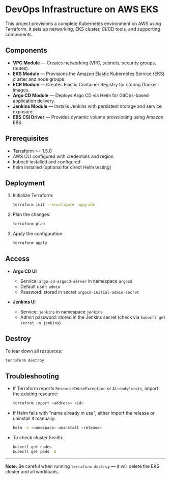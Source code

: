 # DevOps Infrastructure on AWS EKS

This project provisions a complete Kubernetes environment on AWS using Terraform. 
It sets up networking, EKS cluster, CI/CD tools, and supporting components.

## Components

- **VPC Module** — Creates networking (VPC, subnets, security groups, routes).
- **EKS Module** — Provisions the Amazon Elastic Kubernetes Service (EKS) cluster and node groups.
- **ECR Module** — Creates Elastic Container Registry for storing Docker images.
- **Argo CD Module** — Deploys Argo CD via Helm for GitOps-based application delivery.
- **Jenkins Module** — Installs Jenkins with persistent storage and service exposure.
- **EBS CSI Driver** — Provides dynamic volume provisioning using Amazon EBS.

## Prerequisites

- Terraform >= 1.5.0
- AWS CLI configured with credentials and region
- kubectl installed and configured
- helm installed (optional for direct Helm testing)

## Deployment

1. Initialize Terraform:
   ```bash
   terraform init -reconfigure -upgrade
   ```

2. Plan the changes:
   ```bash
   terraform plan
   ```

3. Apply the configuration:
   ```bash
   terraform apply
   ```

## Access

- **Argo CD UI**
  - Service: `argo-cd-argocd-server` in namespace `argocd`
  - Default user: `admin`
  - Password: stored in secret `argocd-initial-admin-secret`

- **Jenkins UI**
  - Service: `jenkins` in namespace `jenkins`
  - Admin password: stored in the Jenkins secret (check via `kubectl get secret -n jenkins`)

## Destroy

To tear down all resources:
```bash
terraform destroy
```

## Troubleshooting

- If Terraform reports `ResourceInUseException` or `AlreadyExists`, import the existing resource:
  ```bash
  terraform import <address> <id>
  ```

- If Helm fails with "name already in use", either import the release or uninstall it manually:
  ```bash
  helm -n <namespace> uninstall <release>
  ```

- To check cluster health:
  ```bash
  kubectl get nodes
  kubectl get pods -A
  ```

---

**Note:** Be careful when running `terraform destroy` — it will delete the EKS cluster and all workloads.

